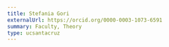 ```yaml
---
title: Stefania Gori
externalUrl: https://orcid.org/0000-0003-1073-6591
summary: Faculty, Theory
type: ucsantacruz
---
```


